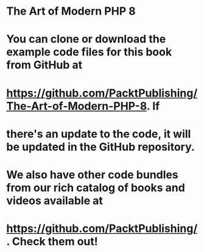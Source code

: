 # The Art of Modern PHP 8

# You can clone or download the example code files for this book from GitHub at
# https://github.com/PacktPublishing/The-Art-of-Modern-PHP-8. If
# there's an update to the code, it will be updated in the GitHub repository.
# We also have other code bundles from our rich catalog of books and videos available at
# https://github.com/PacktPublishing/. Check them out!